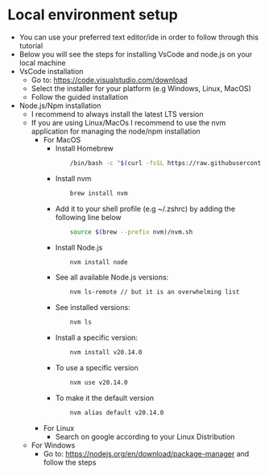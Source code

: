 # Local environment setup

* You can use your preferred text editor/ide in order to follow through this tutorial
* Below you will see the steps for installing VsCode and node.js on your local machine
* VsCode installation
    - Go to: https://code.visualstudio.com/download
    - Select the installer for your platform (e.g Windows, Linux, MacOS)
    - Follow the guided installation
* Node.js/Npm installation
    - I recommend to always install the latest LTS version
    - If you are using Linux/MacOs I recommend to use the nvm application for managing the node/npm installation
        - For MacOS
            * Install Homebrew
                ```bash
                    /bin/bash -c "$(curl -fsSL https://raw.githubusercontent.com/Homebrew/install/master/install.sh)"
                ```
            * Install nvm
                ```bash
                    brew install nvm
                ```
            * Add it to your shell profile (e.g ~/.zshrc) by adding the following line below 
                ```bash
                    source $(brew --prefix nvm)/nvm.sh

                ```
            * Install Node.js
                ```bash
                    nvm install node
                ```
            * See all available Node.js versions:
                ```bash
                    nvm ls-remote // but it is an overwhelming list
                ```
            * See installed versions:
                ```bash
                    nvm ls
                ```
            * Install a specific version:
                ```bash
                    nvm install v20.14.0
                ```
            * To use a specific version
                ```bash
                    nvm use v20.14.0
                ```
            * To make it the default version
                ```bash
                    nvm alias default v20.14.0
                ```
        * For Linux
            * Search on google according to your Linux Distribution
    * For Windows
        * Go to: https://nodejs.org/en/download/package-manager and follow the steps